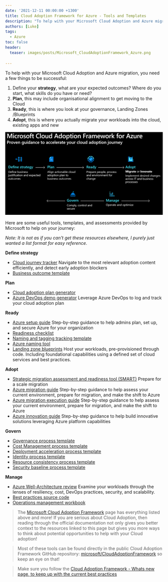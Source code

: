```yaml
---
date: '2021-12-11 00:00:00 +1300'
title: Cloud Adoption Framework for Azure - Tools and Templates
description: "To help with your Microsoft Cloud Adoption and Azure migration, you need a few things to be successful:"
authors: [Luke]
tags:
  - Azure
toc: false
header:
  teaser: images/posts/Microsoft_CloudAdoptionFramework_Azure.png

---
```

To help with your Microsoft Cloud Adoption and Azure migration, you need a few things to be successful:

1. Define your **strategy**, what are your expected outcomes? Where do you start, what skills do you have or need?
2. **Plan**, this may include organisational alignment to get moving to the Cloud
3. **Ready**, this is where you look at your governance, Landing Zones /Blueprints
4. **Adopt**, this is where you actually migrate your workloads into the cloud, existing apps and new

![Cloud Adoption Framework for Azure](/images/posts/Microsoft_CloudAdoptionFramework_Azure.png "Cloud Adoption Framework for Azure")

Here are some useful tools, templates, and assessments provided by Microsoft to help on your journey:

*Note: It is not as if you can't get these resources elsewhere, I purely just wanted a list format for easy reference.*

**Define strategy**

* [Cloud journey tracker](https://aka.ms/adopt/journeytracker?WT.mc_id=AZ-MVP-5004796)
  Navigate to the most relevant adoption content efficiently, and detect early adoption blockers
* [Business outcome template](https://archcenter.blob.core.windows.net/cdn/business-outcome-template.xlsx)

**Plan**

* [Cloud adoption plan generator](https://learn.microsoft.com/en-us/azure/cloud-adoption-framework/plan/template?WT.mc_id=AZ-MVP-5004796)
* [Azure DevOps demo generator](https://azuredevopsdemogenerator.azurewebsites.net/?name=CloudAdoptionPlan)
  Leverage Azure DevOps to log and track your cloud adoption plan

**Ready**

* [Azure setup guide](https://aka.ms/adopt/setupguide?WT.mc_id=AZ-MVP-5004796)
  Step-by-step guidance to help admins plan, set up, and secure Azure for your organization
* [Readiness checklist](https://raw.githubusercontent.com/microsoft/CloudAdoptionFramework/master/ready/readiness-checklist.docx)
* [Naming and tagging tracking template](https://raw.githubusercontent.com/microsoft/CloudAdoptionFramework/master/ready/naming-and-tagging-conventions-tracking-template.xlsx)
* [Azure naming tool](https://github.com/mspnp/AzureNamingTool)
* [Landing zone blueprints](https://learn.microsoft.com/en-us/azure/cloud-adoption-framework/ready/landing-zone/?WT.mc_id=AZ-MVP-5004796)
  Host your workloads, pre-provisioned through code. Including foundational capabilities using a defined set of cloud services and best practices.

**Adopt**

* [Strategic migration assessment and readiness tool (SMART)](https://aka.ms/smarttool?WT.mc_id=AZ-MVP-5004796)
  Prepare for a scale migration
* [Azure migration guide](https://aka.ms/adopt/migration/guide?WT.mc_id=AZ-MVP-5004796)
  Step-by-step guidance to help assess your current environment, prepare for migration, and make the shift to Azure
* [Azure migration execution guide](https://github.com/Azure/migration/tree/main)
  Step-by-step guidance to help assess your current environment, prepare for migration, and make the shift to Azure
* [Azure innovation guide](https://learn.microsoft.com/en-us/azure/cloud-adoption-framework/innovate/innovation-guide/?WT.mc_id=AZ-MVP-5004796)
  Step-by-step guidance to help build innovative solutions leveraging Azure platform capabilities

**Govern**

* [Governance process template](https://archcenter.blob.core.windows.net/cdn/fusion/governance/Governance%20Discipline%20Template.docx)
* [Cost Management process template](https://archcenter.blob.core.windows.net/cdn/fusion/governance/Cost%20Management%20Discipline%20Template.docx)
* [Deployment acceleration process template](https://archcenter.blob.core.windows.net/cdn/fusion/governance/Deployment%20Acceleration%20Discipline%20Template.docx)
* [Identity process template](https://archcenter.blob.core.windows.net/cdn/fusion/governance/Identity%20Baseline%20Discipline%20Template.docx)
* [Resource consistency process template](https://archcenter.blob.core.windows.net/cdn/fusion/governance/Resource%20Consistency%20Discipline%20Template.docx)
* [Security baseline process template](https://archcenter.blob.core.windows.net/cdn/fusion/governance/Security%20Baseline%20Discipline%20Template.docx)

**Manage**

* [Azure Well-Architecture review](https://aka.ms/adopt/architecturereview?WT.mc_id=AZ-MVP-5004796)
  Examine your workloads through the lenses of resiliency, cost, DevOps practices, security, and scalability.
* [Best practices source code](https://github.com/microsoft/CloudAdoptionFramework/tree/master/manage/Automation-Best-Practices)
* [Operations management workbook](https://raw.githubusercontent.com/microsoft/CloudAdoptionFramework/master/manage/opsmanagementworkbook.xlsx)

> The [Microsoft Cloud Adoption Framework](https://learn.microsoft.com/en-us/azure/cloud-adoption-framework/?WT.mc_id=AZ-MVP-5004796 "Microsoft Cloud Adoption Framework for Azure") page has everything listed above and more! If you are serious about Cloud Adoption, then reading through the official documentation not only gives you better context to the resources linked to this page but gives you more ways to think about potential opportunities to help with your Cloud adoption!

> Most of these tools can be found directly in the public Cloud Adoption Framework GitHub repository: [microsoft/CloudAdoptionFramework](https://github.com/microsoft/CloudAdoptionFramework/tree/master#microsoft-cloud-adoption-framework-for-azure) so keep an eye on that!

> Make sure you follow the [Cloud Adoption Framework - Whats new page, to keep up with the current best practices](https://learn.microsoft.com/azure/cloud-adoption-framework/get-started/whats-new?WT.mc_id=AZ-MVP-5004796)

